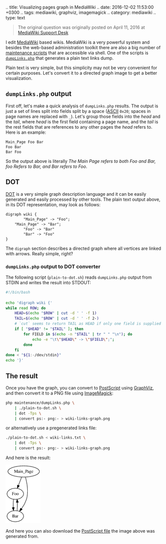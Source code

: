 .. title: Visualizing pages graph in MediaWiki
.. date: 2016-12-02 11:53:00 +0300
.. tags: mediawiki, graphviz, imagemagick
.. category: mediawiki
.. type: text

> The original question was originally posted on April 11, 2016 at [MediaWiki Support Desk](https://www.mediawiki.org/wiki/Topic:T1w1xyhw7y8pb2g7)

I edit [MediaWiki](https://www.mediawiki.org/) based wikis.
MediaWiki is a very powerful system and besides the web-based administration toolkit there are also a big number of [maintenance scripts](https://www.mediawiki.org/wiki/Manual:Maintenance_scripts) that are accessible via shell.
One of the scripts is [`dumpLinks.php`](https://www.mediawiki.org/wiki/Manual:DumpLinks.php) that generates a plain text links dump.

<!-- TEASER_END -->

Plain text is very simple, but this simplicity may not be very convenient for certain purposes.
Let's convert it to a directed graph image to get a better visualization.

## `dumpLinks.php` output

First off, let's make a quick analysis of `dumpLinks.php` results.
The output is just a set of lines split into fields split by a space ([ASCII](https://en.wikipedia.org/wiki/ASCII) `0x20`; spaces in page names are replaced with `_`).
Let's group those fields into the _head_ and the _tail_, where _head_ is the first field containing a page name, and the _tail_ is the rest fields that are references to any other pages the _head_ refers to.
Here is an example:

```
Main_Page Foo Bar
Foo Bar
Bar Foo
```

So the output above is literally _The Main Page refers to both Foo and Bar, foo Refers to Bar, and Bar refers to Foo_.

## DOT

[DOT](https://en.wikipedia.org/wiki/DOT_(graph_description_language)) is a very simple graph description language and it can be easily generated and easily processed by other tools.
The plain text output above, in its DOT representation, may look as follows:

```
digraph wiki {
        "Main_Page" -> "Foo";
	"Main_Page" -> "Bar";
        "Foo" -> "Bar"
        "Bar" -> "Foo"
}
```

The `digraph` section describes a directed graph where all vertices are linked with arrows.
Really simple, right?

### `dumpLinks.php` output to DOT converter

The following script (`plain-to-dot.sh`) reads `dumpLinks.php` output from STDIN and writes the result into STDOUT:

```bash
#!/bin/bash

echo 'digraph wiki {'
while read ROW; do
	HEAD=$(echo "$ROW" | cut -d ' ' -f 1)
	TAIL=$(echo "$ROW" | cut -d ' ' -f 2-)
	# `cut` seems to return TAIL as HEAD if only one field is supplied
	if [ "$HEAD" != "$TAIL" ]; then
		for FIELD in $(echo -n "$TAIL" | tr " " "\n"); do
			echo -e "\t\"$HEAD\" -> \"$FIELD\";";
		done
	fi
done < "${1:-/dev/stdin}"
echo '}'
```

## The result

Once you have the graph, you can convert to [PostScript](https://en.wikipedia.org/wiki/PostScript) using [GraphViz](http://www.graphviz.org/), and then convert it to a PNG file using [ImageMagick](https://www.imagemagick.org/script/index.php):

```bash
php maintenance/dumpLinks.php \
	| ./plain-to-dot.sh \
	| dot -Tps \
	| convert ps:- png:- > wiki-links-graph.png
```

or alternatively use a pregenerated links file:

```bash
./plain-to-dot.sh < wiki-links.txt \
	| dot -Tps \
	| convert ps:- png:- > wiki-links-graph.png
```

And here is the result:

![Wiki links graph](/images/wiki-links-graph.png)


And here you can also download the [PostScript file](/downloads/wiki-links-graph.ps) the image above was generated from.
